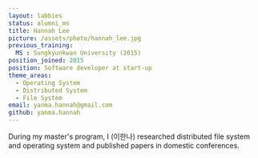 ```yaml
---
layout: labbies
status: alumni_ms
title: Hannah Lee
picture: /assets/photo/hannah_lee.jpg
previous_training:
  MS : Sungkyunkwan University (2015)
position_joined: 2015
position: Software developer at start-up
theme_areas:
  - Operating System
  - Distributed System
  - File System
email: yanma.hannah@gmail.com
github: yanma.hannah
---
```


During my master's program, I (이한나) researched distributed file system and
operating system and published papers in domestic conferences.
